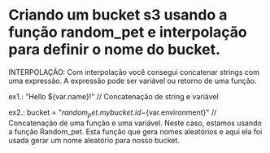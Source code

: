 # Criando um bucket s3 usando a função random_pet e interpolação para definir o nome do bucket.

INTERPOLAÇÃO: 
Com interpolação você consegui concatenar strings com uma expressão.  A expressão pode ser variável ou retorno de uma função.

ex1.: "Hello ${var.name}!"
  // Concatenação de string e variável
  
ex2.: bucket = "${random_pet.mybucket.id}-${var.environment}"
  // Concatenação de uma função e uma variável.
Neste caso, estamos usando a função Random_pet. Esta função que gera nomes aleatórios e aqui ela foi usada gerar um nome aleatório para nosso bucket.


